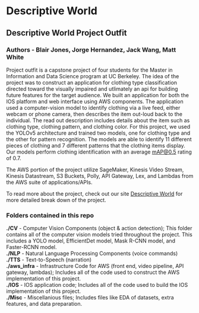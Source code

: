 # Descriptive World
## Descriptive World Project Outfit

### Authors - Blair Jones, Jorge Hernandez, Jack Wang, Matt White

Project outfit is a capstone project of four students for the Master in Information and Data Science program at UC Berkeley. The idea of the project was to construct an application for clothing type classification directed toward the visually impaired and utlimately an api for building future features for the target audience. We built an application for both the IOS platform and web interface using AWS components. The application used a computer-vision model to identify clothing via a live feed, either webcam or phone camera, then describes the item out-loud back to the individual. The read out description includes details about the item such as clothing type, clothing pattern, and clothing color. For this project, we used the YOLOv5 architecture and trained two models, one for clothing type and the other for pattern recognition. The models are able to identify 11 different pieces of clothing and 7 different patterns that the clothing items display. Our models perform clothing identification with an average mAP@0.5 rating of 0.7. 

The AWS portion of the project utilize SageMaker, Kinesis Video Stream, Kinesis Datastream, S3 Buckets, Polly, API Gateway, Lex, and Lambdas from the AWS suite of applications/APIs.

To read more about the project, check out our site [Descriptive World](https://www.descriptiveworld.com/project-outfits/) for more detailed break down of the project.


### Folders contained in this repo

 **./CV** - Computer Vision Components (object & action detection); This folder contains all of the computer vision models tried throughout the project. This includes a YOLO model, EfficientDet model, Mask R-CNN model, and Faster-RCNN model.<br>
 **./NLP** - Natural Language Processing Components (voice commands)<br>
 **./TTS** - Text-to-Speech (narration)<br>
 **./aws_infra** - Infrastructure Code for AWS (front end, video pipeline, API gateway, lambdas); Includes all of the code used to construct the AWS implementation of this project.<br>
 **./IOS** - IOS application code; Includes all of the code used to build the IOS implementation of this project.<br>
 **./Misc** - Miscellanious files; Includes files like EDA of datasets, extra features, and data preparation.


